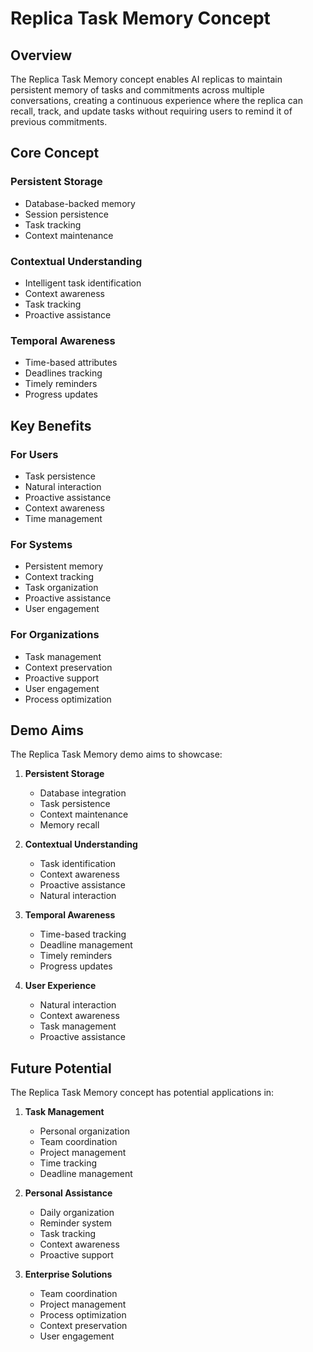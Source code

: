 # Replica Task Memory Concept

## Overview

The Replica Task Memory concept enables AI replicas to maintain persistent memory of tasks and commitments across multiple conversations, creating a continuous experience where the replica can recall, track, and update tasks without requiring users to remind it of previous commitments.

## Core Concept

### Persistent Storage
- Database-backed memory
- Session persistence
- Task tracking
- Context maintenance

### Contextual Understanding
- Intelligent task identification
- Context awareness
- Task tracking
- Proactive assistance

### Temporal Awareness
- Time-based attributes
- Deadlines tracking
- Timely reminders
- Progress updates

## Key Benefits

### For Users
- Task persistence
- Natural interaction
- Proactive assistance
- Context awareness
- Time management

### For Systems
- Persistent memory
- Context tracking
- Task organization
- Proactive assistance
- User engagement

### For Organizations
- Task management
- Context preservation
- Proactive support
- User engagement
- Process optimization

## Demo Aims

The Replica Task Memory demo aims to showcase:

1. **Persistent Storage**
   - Database integration
   - Task persistence
   - Context maintenance
   - Memory recall

2. **Contextual Understanding**
   - Task identification
   - Context awareness
   - Proactive assistance
   - Natural interaction

3. **Temporal Awareness**
   - Time-based tracking
   - Deadline management
   - Timely reminders
   - Progress updates

4. **User Experience**
   - Natural interaction
   - Context awareness
   - Task management
   - Proactive assistance

## Future Potential

The Replica Task Memory concept has potential applications in:

1. **Task Management**
   - Personal organization
   - Team coordination
   - Project management
   - Time tracking
   - Deadline management

2. **Personal Assistance**
   - Daily organization
   - Reminder system
   - Task tracking
   - Context awareness
   - Proactive support

3. **Enterprise Solutions**
   - Team coordination
   - Project management
   - Process optimization
   - Context preservation
   - User engagement
